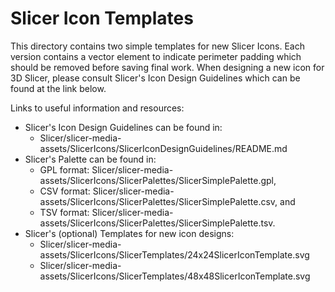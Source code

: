 <!--- This is a template README file for icon documentation -->

<!--- your title here -->

# Slicer Icon Templates

This directory contains two simple templates for new Slicer Icons. Each version contains a vector element to indicate perimeter padding which should be removed before saving final work. When designing a new icon for 3D Slicer, please consult Slicer's Icon Design Guidelines which can be found at the link below. 

Links to useful information and resources:
* Slicer's Icon Design Guidelines can be found in:
  * Slicer/slicer-media-assets/SlicerIcons/SlicerIconDesignGuidelines/README.md
* Slicer's Palette can be found in:
  * GPL format: Slicer/slicer-media-assets/SlicerIcons/SlicerPalettes/SlicerSimplePalette.gpl,
  * CSV format: Slicer/slicer-media-assets/SlicerIcons/SlicerPalettes/SlicerSimplePalette.csv, and
  * TSV format: Slicer/slicer-media-assets/SlicerIcons/SlicerPalettes/SlicerSimplePalette.tsv.
* Slicer's (optional) Templates for new icon designs:
  * Slicer/slicer-media-assets/SlicerIcons/SlicerTemplates/24x24SlicerIconTemplate.svg
  * Slicer/slicer-media-assets/SlicerIcons/SlicerTemplates/48x48SlicerIconTemplate.svg

